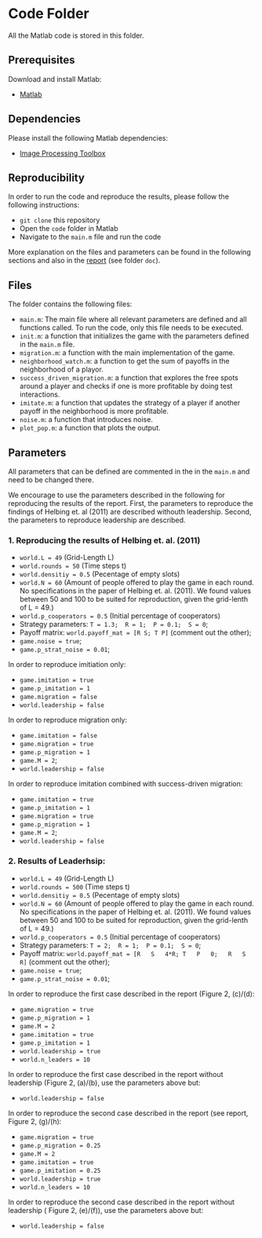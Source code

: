 # Code Folder 

All the Matlab code is stored in this folder.

## Prerequisites
Download and install Matlab:
* [Matlab](https://www.mathworks.com/products/matlab.html)

## Dependencies
Please install the following Matlab dependencies:
* [Image Processing Toolbox](https://www.mathworks.com/products/image.html)

## Reproducibility

In order to run the code and reproduce the results, please follow the following instructions:

* `git clone` this repository
* Open the `code` folder in Matlab
* Navigate to the `main.m` file and run the code

More explanation on the files and parameters can be found in the following sections and also in the [report](../doc/report_cooperETHors.pdf) (see folder `doc`).

## Files

The folder contains the following files:
* `main.m`: The main file where all relevant parameters are defined and all functions called. To run the code, only this file needs to be executed.
* `init.m`: a function that initializes the game with the parameters defined in the `main.m` file.
* `migration.m`: a function with the main implementation of the game.
* `neighborhood_watch.m`: a function to get the sum of payoffs in the neighborhood of a playor.
* `success_driven_migration.m`: a function that explores the free spots around a player and checks if one is more profitable by doing test interactions.
* `imitate.m`: a function that updates the strategy of a player if another payoff in the neighborhood is more profitable.
* `noise.m`: a function that introduces noise.
* `plot_pop.m`: a function that plots the output.

## Parameters

All parameters that can be defined are commented in the in the `main.m` and need to be changed there.

We encourage to use the parameters described in the following for reproducing the results of the report. First, the parameters to reproduce the findings of Helbing et. al (2011) are described withouth leadership. Second, the parameters to reproduce leadership are described.

### 1. Reproducing the results of Helbing et. al. (2011)

* ```world.L = 49``` (Grid-Length L)
* ```world.rounds = 50``` (Time steps t)
* ```world.densitiy = 0.5``` (Pecentage of empty slots)
* ```world.N = 60``` (Amount of people offered to play the game in each round. No specifications in the paper of Helbing et. al. (2011). We found values between 50 and 100 to be suited for reproduction, given the grid-lenth of L = 49.)
* ```world.p_cooperators = 0.5``` (Initial percentage of cooperators)
* Strategy parameters: ```T = 1.3;  R = 1;  P = 0.1;  S = 0```;
* Payoff matrix: ```world.payoff_mat = [R S; T P]``` (comment out the other);
* ```game.noise = true```;
* ```game.p_strat_noise = 0.01```;

In order to reproduce imitiation only:
* ```game.imitation = true```
* ```game.p_imitation = 1```
* ```game.migration = false```
* ```world.leadership = false```

In order to reproduce migration only:
* ```game.imitation = false```
* ```game.migration = true```
* ```game.p_migration = 1```
* ```game.M = 2```;  
* ```world.leadership = false```

In order to reproduce imitation combined with success-driven migration:
* ```game.imitation = true```
* ```game.p_imitation = 1```
* ```game.migration = true```
* ```game.p_migration = 1```
* ```game.M = 2```;  
* ```world.leadership = false```

### 2. Results of Leaderhsip:

* ```world.L = 49``` (Grid-Length L)
* ```world.rounds = 500``` (Time steps t)
* ```world.densitiy = 0.5``` (Pecentage of empty slots)
* ```world.N = 60``` (Amount of people offered to play the game in each round. No specifications in the paper of Helbing et. al. (2011). We found values between 50 and 100 to be suited for reproduction, given the grid-lenth of L = 49.)
* ```world.p_cooperators = 0.5``` (Initial percentage of cooperators)
* Strategy parameters: ```T = 2;  R = 1;  P = 0.1;  S = 0```;
* Payoff matrix: ```world.payoff_mat = [R   S   4*R;
                    T   P   0;  
                    R   S   R]``` (comment out the other);
* ```game.noise = true```;
* ```game.p_strat_noise = 0.01```;

In order to reproduce the first case described in the report (Figure 2, (c)/(d):

* ```game.migration = true```
* ```game.p_migration = 1```
* ```game.M = 2```
* ```game.imitation = true```
* ```game.p_imitation = 1```
* ```world.leadership = true```
* ```world.n_leaders = 10```

In order to reproduce the first case described in the report without leadership (Figure 2, (a)/(b), use the parameters above but:
* ```world.leadership = false```

In order to reproduce the second case described in the report (see report, Figure 2, (g)/(h):

* ```game.migration = true```
* ```game.p_migration = 0.25```
* ```game.M = 2```
* ```game.imitation = true```
* ```game.p_imitation = 0.25```
* ```world.leadership = true```
* ```world.n_leaders = 10```

In order to reproduce the second case described in the report without leadership (
    Figure 2, (e)/(f)), use the parameters above but:
* ```world.leadership = false```